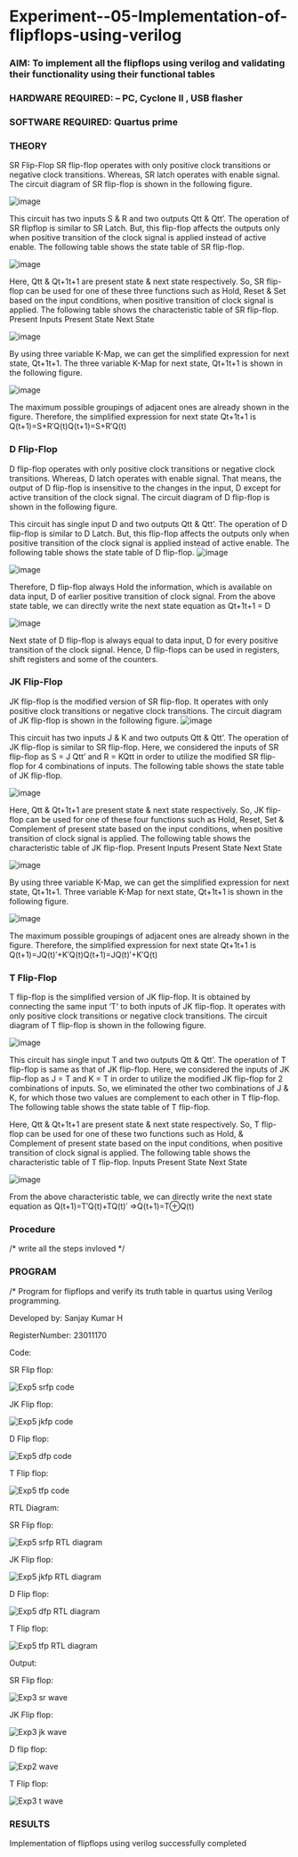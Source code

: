 # Experiment--05-Implementation-of-flipflops-using-verilog
### AIM: To implement all the flipflops using verilog and validating their functionality using their functional tables
### HARDWARE REQUIRED:  – PC, Cyclone II , USB flasher
### SOFTWARE REQUIRED:   Quartus prime
### THEORY 
SR Flip-Flop
SR flip-flop operates with only positive clock transitions or negative clock transitions. Whereas, SR latch operates with enable signal. The circuit diagram of SR flip-flop is shown in the following figure.

![image](https://user-images.githubusercontent.com/36288975/167910294-bb550548-b1dc-4cba-9044-31d9037d476b.png)

 
This circuit has two inputs S & R and two outputs Qtt & Qtt’. The operation of SR flipflop is similar to SR Latch. But, this flip-flop affects the outputs only when positive transition of the clock signal is applied instead of active enable.
The following table shows the state table of SR flip-flop.


![image](https://user-images.githubusercontent.com/36288975/167910648-ced88e69-869c-42e2-9718-a285a3902446.png)


Here, Qtt & Qt+1t+1 are present state & next state respectively. So, SR flip-flop can be used for one of these three functions such as Hold, Reset & Set based on the input conditions, when positive transition of clock signal is applied. The following table shows the characteristic table of SR flip-flop.
Present Inputs	Present State	Next State


![image](https://user-images.githubusercontent.com/36288975/167908180-5fc9d589-1cb5-41f5-b2c8-927e04f5f387.png)

By using three variable K-Map, we can get the simplified expression for next state, Qt+1t+1. The three variable K-Map for next state, Qt+1t+1 is shown in the following figure.

![image](https://user-images.githubusercontent.com/36288975/167908214-25b30a54-db20-4bcb-9385-5f93a1982a09.png)

 
The maximum possible groupings of adjacent ones are already shown in the figure. Therefore, the simplified expression for next state Qt+1t+1 is
Q(t+1)=S+R′Q(t)Q(t+1)=S+R′Q(t)


### D Flip-Flop
D flip-flop operates with only positive clock transitions or negative clock transitions. Whereas, D latch operates with enable signal. That means, the output of D flip-flop is insensitive to the changes in the input, D except for active transition of the clock signal. The circuit diagram of D flip-flop is shown in the following figure.
 
This circuit has single input D and two outputs Qtt & Qtt’. The operation of D flip-flop is similar to D Latch. But, this flip-flop affects the outputs only when positive transition of the clock signal is applied instead of active enable.
The following table shows the state table of D flip-flop.
![image](https://user-images.githubusercontent.com/36288975/167908342-e03f0cbb-5958-43bb-b74a-5e3ec2341675.png)

![image](https://user-images.githubusercontent.com/36288975/167910325-aeef0739-0a54-40e2-bebd-6f5fa0cad10e.png)



Therefore, D flip-flop always Hold the information, which is available on data input, D of earlier positive transition of clock signal. From the above state table, we can directly write the next state equation as
Qt+1t+1 = D



![image](https://user-images.githubusercontent.com/36288975/167908850-d39d07ba-7f9d-490a-b9f2-274e189fd047.png)

Next state of D flip-flop is always equal to data input, D for every positive transition of the clock signal. Hence, D flip-flops can be used in registers, shift registers and some of the counters.


### JK Flip-Flop
JK flip-flop is the modified version of SR flip-flop. It operates with only positive clock transitions or negative clock transitions. The circuit diagram of JK flip-flop is shown in the following figure.
![image](https://user-images.githubusercontent.com/36288975/167910378-d2d984a7-2815-4d17-8c41-ee4bdf59ec24.png) 

 
This circuit has two inputs J & K and two outputs Qtt & Qtt’. The operation of JK flip-flop is similar to SR flip-flop. Here, we considered the inputs of SR flip-flop as S = J Qtt’ and R = KQtt in order to utilize the modified SR flip-flop for 4 combinations of inputs.
The following table shows the state table of JK flip-flop.


![image](https://user-images.githubusercontent.com/36288975/167908575-59c35afb-50d3-46a2-888c-47478a3179d5.png)

Here, Qtt & Qt+1t+1 are present state & next state respectively. So, JK flip-flop can be used for one of these four functions such as Hold, Reset, Set & Complement of present state based on the input conditions, when positive transition of clock signal is applied. The following table shows the characteristic table of JK flip-flop.
Present Inputs	Present State	Next State

![image](https://user-images.githubusercontent.com/36288975/167908664-c854ffe9-0bd3-44c2-bfa6-e53928181c69.png)


By using three variable K-Map, we can get the simplified expression for next state, Qt+1t+1. Three variable K-Map for next state, Qt+1t+1 is shown in the following figure.
 
 
 ![image](https://user-images.githubusercontent.com/36288975/167908688-fa93c3e9-8323-4864-947d-c11d163d5a90.png)

The maximum possible groupings of adjacent ones are already shown in the figure. Therefore, the simplified expression for next state Qt+1t+1 is
Q(t+1)=JQ(t)′+K′Q(t)Q(t+1)=JQ(t)′+K′Q(t)



### T Flip-Flop
T flip-flop is the simplified version of JK flip-flop. It is obtained by connecting the same input ‘T’ to both inputs of JK flip-flop. It operates with only positive clock transitions or negative clock transitions. The circuit diagram of T flip-flop is shown in the following figure.

![image](https://user-images.githubusercontent.com/36288975/167911534-5f3c445d-bc68-46e2-9a9c-7efce5febc60.png)



This circuit has single input T and two outputs Qtt & Qtt’. The operation of T flip-flop is same as that of JK flip-flop. Here, we considered the inputs of JK flip-flop as J = T and K = T in order to utilize the modified JK flip-flop for 2 combinations of inputs. So, we eliminated the other two combinations of J & K, for which those two values are complement to each other in T flip-flop.
The following table shows the state table of T flip-flop.



Here, Qtt & Qt+1t+1 are present state & next state respectively. So, T flip-flop can be used for one of these two functions such as Hold, & Complement of present state based on the input conditions, when positive transition of clock signal is applied. The following table shows the characteristic table of T flip-flop.
Inputs	Present State	Next State


![image](https://user-images.githubusercontent.com/36288975/167909015-53aa9450-3f28-4202-887a-79d88228f8a0.png)

From the above characteristic table, we can directly write the next state equation as
Q(t+1)=T′Q(t)+TQ(t)′
⇒Q(t+1)=T⊕Q(t)

### Procedure
/* write all the steps invloved */



### PROGRAM 
/*
Program for flipflops  and verify its truth table in quartus using Verilog programming.

Developed by: Sanjay Kumar H

RegisterNumber:  23011170

Code:

SR Flip flop:

![Exp5 srfp code](https://github.com/Sanjaykumar0924/Experiment--05-Implementation-of-flipflops-using-verilog/assets/144149258/b8f94c17-6be6-4a2f-9377-75960bcc2348)

JK Flip flop:

![Exp5 jkfp code](https://github.com/Sanjaykumar0924/Experiment--05-Implementation-of-flipflops-using-verilog/assets/144149258/ffab65d8-3ace-4699-aeba-d2245ed0a795)

D Flip flop:

![Exp5 dfp code](https://github.com/Sanjaykumar0924/Experiment--05-Implementation-of-flipflops-using-verilog/assets/144149258/48ab35fd-6b5c-48ca-b84f-75affe2de3eb)

T Flip flop:

![Exp5 tfp code](https://github.com/Sanjaykumar0924/Experiment--05-Implementation-of-flipflops-using-verilog/assets/144149258/3fdfe39a-420d-4b3c-8eb8-bae580d2694f)

RTL Diagram:

SR Flip flop:

![Exp5 srfp RTL diagram](https://github.com/Sanjaykumar0924/Experiment--05-Implementation-of-flipflops-using-verilog/assets/144149258/350abdcd-bc15-48fe-9684-228655caa1b2)

JK Flip flop:

![Exp5 jkfp RTL diagram](https://github.com/Sanjaykumar0924/Experiment--05-Implementation-of-flipflops-using-verilog/assets/144149258/6096402d-9cbf-42f4-b181-b57eadca027c)

D Flip flop:

![Exp5 dfp RTL diagram](https://github.com/Sanjaykumar0924/Experiment--05-Implementation-of-flipflops-using-verilog/assets/144149258/bd8050ed-990c-4739-89c3-666526f35fd1)

T Flip flop:

![Exp5 tfp RTL diagram](https://github.com/Sanjaykumar0924/Experiment--05-Implementation-of-flipflops-using-verilog/assets/144149258/5f98c713-1c01-47a0-b344-b6ba696ca87f)


Output:

SR Flip flop:

![Exp3 sr wave](https://github.com/Sanjaykumar0924/Experiment--05-Implementation-of-flipflops-using-verilog/assets/144149258/a4ce562d-0d75-407d-abb4-399fd988b631)

JK Flip flop:

![Exp3 jk wave](https://github.com/Sanjaykumar0924/Experiment--05-Implementation-of-flipflops-using-verilog/assets/144149258/3e454128-c6a3-42d2-a35c-7bdedb3fd4e6)

D flip flop:

![Exp2 wave](https://github.com/Sanjaykumar0924/Experiment--05-Implementation-of-flipflops-using-verilog/assets/144149258/228e6288-1428-4a70-9c8f-53daf018cec0)

T Flip flop:

![Exp3 t wave](https://github.com/Sanjaykumar0924/Experiment--05-Implementation-of-flipflops-using-verilog/assets/144149258/196c4599-1be8-4981-be90-c7c99dfb7237)







### RESULTS 
Implementation of flipflops using verilog successfully completed

